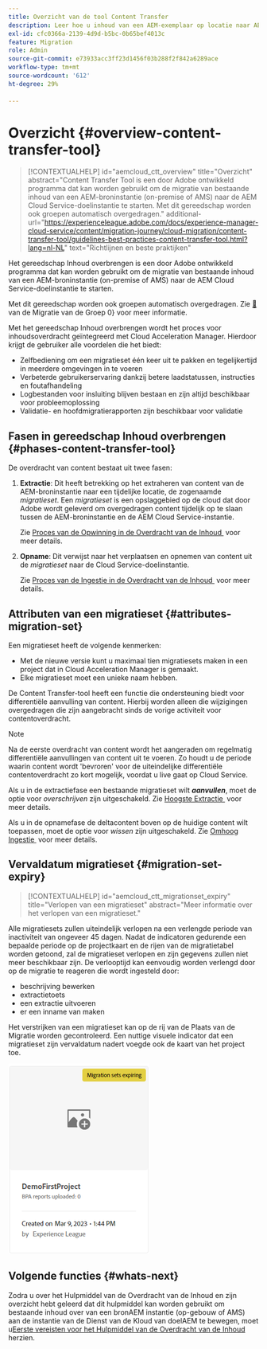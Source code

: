```yaml
---
title: Overzicht van de tool Content Transfer
description: Leer hoe u inhoud van een AEM-exemplaar op locatie naar AEM as a Cloud Service kunt overbrengen met het gereedschap Inhoud overbrengen
exl-id: cfc0366a-2139-4d9d-b5bc-0b65bef4013c
feature: Migration
role: Admin
source-git-commit: e73933acc3ff23d1456f03b288f2f842a6289ace
workflow-type: tm+mt
source-wordcount: '612'
ht-degree: 29%

---
```



# Overzicht {#overview-content-transfer-tool}

>[!CONTEXTUALHELP]
>id="aemcloud_ctt_overview"
>title="Overzicht"
>abstract="Content Transfer Tool is een door Adobe ontwikkeld programma dat kan worden gebruikt om de migratie van bestaande inhoud van een AEM-broninstantie (on-premise of AMS) naar de AEM Cloud Service-doelinstantie te starten. Met dit gereedschap worden ook groepen automatisch overgedragen."
>additional-url="https://experienceleague.adobe.com/docs/experience-manager-cloud-service/content/migration-journey/cloud-migration/content-transfer-tool/guidelines-best-practices-content-transfer-tool.html?lang=nl-NL" text="Richtlijnen en beste praktijken"

Het gereedschap Inhoud overbrengen is een door Adobe ontwikkeld programma dat kan worden gebruikt om de migratie van bestaande inhoud van een AEM-broninstantie (on-premise of AMS) naar de AEM Cloud Service-doelinstantie te starten.

Met dit gereedschap worden ook groepen automatisch overgedragen.  Zie [&#128279;](/help/journey-migration/content-transfer-tool/using-content-transfer-tool/group-migration.md) van de Migratie van de Groep 0&rbrace; voor meer informatie.

Met het gereedschap Inhoud overbrengen wordt het proces voor inhoudsoverdracht geïntegreerd met Cloud Acceleration Manager. Hierdoor krijgt de gebruiker alle voordelen die het biedt:

* Zelfbediening om een migratieset één keer uit te pakken en tegelijkertijd in meerdere omgevingen in te voeren
* Verbeterde gebruikerservaring dankzij betere laadstatussen, instructies en foutafhandeling
* Logbestanden voor insluiting blijven bestaan en zijn altijd beschikbaar voor probleemoplossing
* Validatie- en hoofdmigratierapporten zijn beschikbaar voor validatie

## Fasen in gereedschap Inhoud overbrengen {#phases-content-transfer-tool}

De overdracht van content bestaat uit twee fasen:

1. **Extractie**: Dit heeft betrekking op het extraheren van content van de AEM-broninstantie naar een tijdelijke locatie, de zogenaamde *migratieset*. Een *migratieset* is een opslaggebied op de cloud dat door Adobe wordt geleverd om overgedragen content tijdelijk op te slaan tussen de AEM-broninstantie en de AEM Cloud Service-instantie.

   Zie [&#x200B; Proces van de Opwinning in de Overdracht van de Inhoud &#x200B;](/help/journey-migration/content-transfer-tool/using-content-transfer-tool/extracting-content.md) voor meer details.

1. **Opname**: Dit verwijst naar het verplaatsen en opnemen van content uit de *migratieset* naar de Cloud Service-doelinstantie.

   Zie [&#x200B; Proces van de Ingestie in de Overdracht van de Inhoud &#x200B;](/help/journey-migration/content-transfer-tool/using-content-transfer-tool/ingesting-content.md) voor meer details.

## Attributen van een migratieset {#attributes-migration-set}

Een migratieset heeft de volgende kenmerken:

* Met de nieuwe versie kunt u maximaal tien migratiesets maken in een project dat in Cloud Acceleration Manager is gemaakt.
* Elke migratieset moet een unieke naam hebben.

De Content Transfer-tool heeft een functie die ondersteuning biedt voor differentiële aanvulling van content. Hierbij worden alleen die wijzigingen overgedragen die zijn aangebracht sinds de vorige activiteit voor contentoverdracht.

>[!NOTE]
>Na de eerste overdracht van content wordt het aangeraden om regelmatig differentiële aanvullingen van content uit te voeren. Zo houdt u de periode waarin content wordt &#39;bevroren&#39; voor de uiteindelijke differentiële contentoverdracht zo kort mogelijk, voordat u live gaat op Cloud Service.

Als u in de extractiefase een bestaande migratieset wilt ***aanvullen***, moet de optie voor *overschrijven* zijn uitgeschakeld. Zie [&#x200B; Hoogste Extractie &#x200B;](/help/journey-migration/content-transfer-tool/using-content-transfer-tool/extracting-content.md#top-up-extraction-process) voor meer details.

Als u in de opnamefase de deltacontent boven op de huidige content wilt toepassen, moet de optie voor *wissen* zijn uitgeschakeld. Zie [&#x200B; Omhoog Ingestie &#x200B;](/help/journey-migration/content-transfer-tool/using-content-transfer-tool/ingesting-content.md#top-up-ingestion-process) voor meer details.

## Vervaldatum migratieset {#migration-set-expiry}

>[!CONTEXTUALHELP]
>id="aemcloud_ctt_migrationset_expiry"
>title="Verlopen van een migratieset"
>abstract="Meer informatie over het verlopen van een migratieset."

Alle migratiesets zullen uiteindelijk verlopen na een verlengde periode van inactiviteit van ongeveer 45 dagen. Nadat de indicatoren gedurende een bepaalde periode op de projectkaart en de rijen van de migratietabel worden getoond, zal de migratieset verlopen en zijn gegevens zullen niet meer beschikbaar zijn. De verlooptijd kan eenvoudig worden verlengd door op de migratie te reageren die wordt ingesteld door:

* beschrijving bewerken
* extractietoets
* een extractie uitvoeren
* er een inname van maken

Het verstrijken van een migratieset kan op de rij van de Plaats van de Migratie worden gecontroleerd. Een nuttige visuele indicator dat een migratieset zijn vervaldatum nadert voegde ook de kaart van het project toe.

![afbeelding](/help/journey-migration/content-transfer-tool/assets-ctt/cttcam29.png)

## Volgende functies {#whats-next}

Zodra u over het Hulpmiddel van de Overdracht van de Inhoud en zijn overzicht hebt geleerd dat dit hulpmiddel kan worden gebruikt om bestaande inhoud over van een bronAEM instantie (op-gebouw of AMS) aan de instantie van de Dienst van de Kloud van doelAEM te bewegen, moet u [&#x200B; Eerste vereisten voor het Hulpmiddel van de Overdracht van de Inhoud &#x200B;](/help/journey-migration/content-transfer-tool/using-content-transfer-tool/prerequisites-content-transfer-tool.md) herzien.
